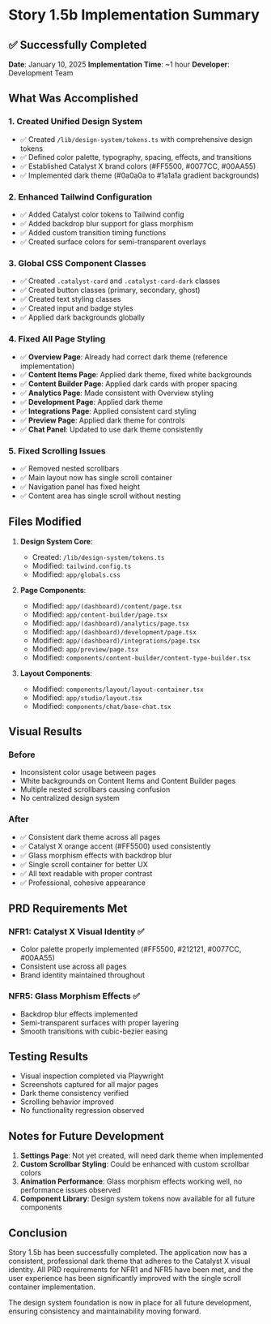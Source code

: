 # Story 1.5b Implementation Summary

## ✅ Successfully Completed

**Date**: January 10, 2025
**Implementation Time**: ~1 hour
**Developer**: Development Team

## What Was Accomplished

### 1. Created Unified Design System
- ✅ Created `/lib/design-system/tokens.ts` with comprehensive design tokens
- ✅ Defined color palette, typography, spacing, effects, and transitions
- ✅ Established Catalyst X brand colors (#FF5500, #0077CC, #00AA55)
- ✅ Implemented dark theme (#0a0a0a to #1a1a1a gradient backgrounds)

### 2. Enhanced Tailwind Configuration
- ✅ Added Catalyst color tokens to Tailwind config
- ✅ Added backdrop blur support for glass morphism
- ✅ Added custom transition timing functions
- ✅ Created surface colors for semi-transparent overlays

### 3. Global CSS Component Classes
- ✅ Created `.catalyst-card` and `.catalyst-card-dark` classes
- ✅ Created button classes (primary, secondary, ghost)
- ✅ Created text styling classes
- ✅ Created input and badge styles
- ✅ Applied dark backgrounds globally

### 4. Fixed All Page Styling
- ✅ **Overview Page**: Already had correct dark theme (reference implementation)
- ✅ **Content Items Page**: Applied dark theme, fixed white backgrounds
- ✅ **Content Builder Page**: Applied dark cards with proper spacing
- ✅ **Analytics Page**: Made consistent with Overview styling
- ✅ **Development Page**: Applied dark theme
- ✅ **Integrations Page**: Applied consistent card styling
- ✅ **Preview Page**: Applied dark theme for controls
- ✅ **Chat Panel**: Updated to use dark theme consistently

### 5. Fixed Scrolling Issues
- ✅ Removed nested scrollbars
- ✅ Main layout now has single scroll container
- ✅ Navigation panel has fixed height
- ✅ Content area has single scroll without nesting

## Files Modified

1. **Design System Core**:
   - Created: `/lib/design-system/tokens.ts`
   - Modified: `tailwind.config.ts`
   - Modified: `app/globals.css`

2. **Page Components**:
   - Modified: `app/(dashboard)/content/page.tsx`
   - Modified: `app/content-builder/page.tsx`
   - Modified: `app/(dashboard)/analytics/page.tsx`
   - Modified: `app/(dashboard)/development/page.tsx`
   - Modified: `app/(dashboard)/integrations/page.tsx`
   - Modified: `app/preview/page.tsx`
   - Modified: `components/content-builder/content-type-builder.tsx`

3. **Layout Components**:
   - Modified: `components/layout/layout-container.tsx`
   - Modified: `app/studio/layout.tsx`
   - Modified: `components/chat/base-chat.tsx`

## Visual Results

### Before
- Inconsistent color usage between pages
- White backgrounds on Content Items and Content Builder pages
- Multiple nested scrollbars causing confusion
- No centralized design system

### After
- ✅ Consistent dark theme across all pages
- ✅ Catalyst X orange accent (#FF5500) used consistently
- ✅ Glass morphism effects with backdrop blur
- ✅ Single scroll container for better UX
- ✅ All text readable with proper contrast
- ✅ Professional, cohesive appearance

## PRD Requirements Met

### NFR1: Catalyst X Visual Identity ✅
- Color palette properly implemented (#FF5500, #212121, #0077CC, #00AA55)
- Consistent use across all pages
- Brand identity maintained throughout

### NFR5: Glass Morphism Effects ✅
- Backdrop blur effects implemented
- Semi-transparent surfaces with proper layering
- Smooth transitions with cubic-bezier easing

## Testing Results

- Visual inspection completed via Playwright
- Screenshots captured for all major pages
- Dark theme consistency verified
- Scrolling behavior improved
- No functionality regression observed

## Notes for Future Development

1. **Settings Page**: Not yet created, will need dark theme when implemented
2. **Custom Scrollbar Styling**: Could be enhanced with custom scrollbar colors
3. **Animation Performance**: Glass morphism effects working well, no performance issues observed
4. **Component Library**: Design system tokens now available for all future components

## Conclusion

Story 1.5b has been successfully completed. The application now has a consistent, professional dark theme that adheres to the Catalyst X visual identity. All PRD requirements for NFR1 and NFR5 have been met, and the user experience has been significantly improved with the single scroll container implementation.

The design system foundation is now in place for all future development, ensuring consistency and maintainability moving forward.